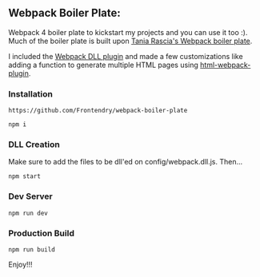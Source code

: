 ## Webpack Boiler Plate:

Webpack 4 boiler plate to kickstart my projects and you can use it too :). Much of the boiler plate is built upon [Tania Rascia's Webpack boiler plate](https://github.com/taniarascia/webpack-boilerplate).

I included the [Webpack DLL plugin](https://webpack.js.org/plugins/dll-plugin/) and made a few customizations like adding a function to generate multiple HTML pages using [html-webpack-plugin](https://github.com/jantimon/html-webpack-plugin).

### Installation

```
https://github.com/Frontendry/webpack-boiler-plate

npm i

```

### DLL Creation

Make sure to add the files to be dll'ed on config/webpack.dll.js. Then...

```
npm start

```

### Dev Server

```
npm run dev

```

### Production Build

```
npm run build

```

Enjoy!!!
